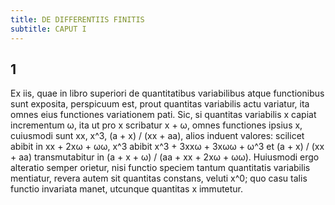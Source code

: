 ```yaml
---
title: DE DIFFERENTIIS FINITIS
subtitle: CAPUT I
---
```


## 1

Ex iis, quae in libro superiori de quantitatibus variabilibus atque
functionibus sunt exposita, perspicuum est, prout quantitas
variabilis actu variatur, ita omnes eius functiones variationem
pati. Sic, si quantitas variabilis x capiat incrementum ω, ita ut
pro x scribatur x + ω, omnes functiones ipsius x,
cuiusmodi sunt xx, x^3, (a + x) / (xx + aa), alios induent valores:
scilicet abibit in xx + 2xω + ωω,
x^3 abibit x^3 + 3xxω + 3xωω + ω^3
et (a + x) / (xx + aa) transmutabitur in (a + x + ω) / (aa + xx + 2xω + ωω).
Huiusmodi ergo alteratio semper orietur, nisi functio speciem tantum
quantitatis variabilis mentiatur, revera autem sit quantitas constans,
veluti x^0; quo casu talis functio invariata manet, utcunque quantitas
x immutetur.
